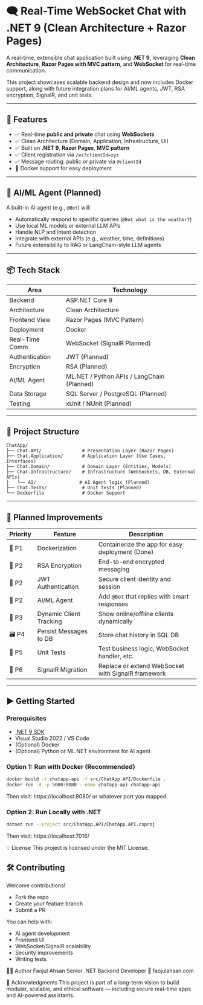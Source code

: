 # 🗨️ Real-Time WebSocket Chat with .NET 9 (Clean Architecture + Razor Pages)

A real-time, extensible chat application built using **.NET 9**, leveraging **Clean Architecture**, **Razor Pages with MVC pattern**, and **WebSocket** for real-time communication.

This project showcases scalable backend design and now includes Docker support, along with future integration plans for AI/ML agents, JWT, RSA encryption, SignalR, and unit tests.

---

## 🚀 Features

- ✅ Real-time **public and private** chat using **WebSockets**
- ✅ Clean Architecture (Domain, Application, Infrastructure, UI)
- ✅ Built on **.NET 9**, **Razor Pages**, **MVC pattern**
- ✅ Client registration via `/ws?clientId=xyz`
- ✅ Message routing: public or private via `@clientId`
- 🐳 Docker support for easy deployment

---

## 🤖 AI/ML Agent (Planned)

A built-in AI agent (e.g., `@Bot`) will:

- Automatically respond to specific queries (`@Bot what is the weather?`)
- Use local ML models or external LLM APIs
- Handle NLP and intent detection
- Integrate with external APIs (e.g., weather, time, definitions)
- Future extensibility to RAG or LangChain-style LLM agents

---

## 📦 Tech Stack

| Area              | Technology                               |
|-------------------|-------------------------------------------|
| Backend           | ASP.NET Core 9                            |
| Architecture      | Clean Architecture                        |
| Frontend View     | Razor Pages (MVC Pattern)                 |
| Deployment        | Docker               |
| Real-Time Comm    | WebSocket (SignalR Planned)               |
| Authentication    | JWT (Planned)                             |
| Encryption        | RSA (Planned)                             |
| AI/ML Agent       | ML.NET / Python APIs / LangChain (Planned)|
| Data Storage      | SQL Server / PostgreSQL (Planned)         |
| Testing           | xUnit / NUnit (Planned)                   |

---

## 📁 Project Structure

```plaintext
ChatApp/
├── Chat.API/               # Presentation Layer (Razor Pages)
├── Chat.Application/       # Application Layer (Use Cases, Interfaces)
├── Chat.Domain/            # Domain Layer (Entities, Models)
├── Chat.Infrastructure/    # Infrastructure (WebSockets, DB, External APIs)
│   └── AI/                # AI Agent logic (Planned)
├── Chat.Tests/             # Unit Tests (Planned)
└── Dockerfile              # Docker Support

````

---

## 🔧 Planned Improvements

| Priority | Feature                              | Description                                         |
|----------|--------------------------------------|-----------------------------------------------------|
| 🐳 P1     | Dockerization                        | Containerize the app for easy deployment (Done)           |
| 🔐 P2     | RSA Encryption                       | End-to-end encrypted messaging                     |
| 🔐 P2     | JWT Authentication                   | Secure client identity and session                 |
| 🤖 P2     | AI/ML Agent                          | Add `@Bot` that replies with smart responses       |
| 🧠 P3     | Dynamic Client Tracking              | Show online/offline clients dynamically            |
| 🗃️ P4     | Persist Messages to DB               | Store chat history in SQL DB                       |
| 🧪 P5     | Unit Tests                           | Test business logic, WebSocket handler, etc.       |
| 🔄 P6     | SignalR Migration                    | Replace or extend WebSocket with SignalR framework |

---

## ▶️ Getting Started

### Prerequisites

- [.NET 9 SDK](https://dotnet.microsoft.com/)
- Visual Studio 2022 / VS Code
- (Optional) Docker
- (Optional) Python or ML.NET environment for AI agent

### Option 1: Run with Docker (Recommended)

```bash
docker build -t chatapp-api -f src/ChatApp.API/Dockerfile .
docker run -d -p 5000:8080 --name chatapp-api chatapp-api
````
Then visit: https://localhost:8080/ or whatever port you mapped.

### Option 2: Run Locally with .NET

```bash
dotnet run --project src/ChatApp.API/ChatApp.API.csproj
````
Then visit: https://localhost:7016/


💡 License
This project is licensed under the MIT License.

## 🛠️ Contributing

Welcome contributions!

- Fork the repo  
- Create your feature branch  
- Submit a PR  

You can help with:

- AI agent development  
- Frontend UI  
- WebSocket/SignalR scalability  
- Security improvements  
- Writing tests  

👨‍💻 Author
Faojul Ahsan
Senior .NET Backend Developer
🔗 faojulahsan.com

📣 Acknowledgments
This project is part of a long-term vision to build modular, scalable, and ethical software — including secure real-time apps and AI-powered assistants.
